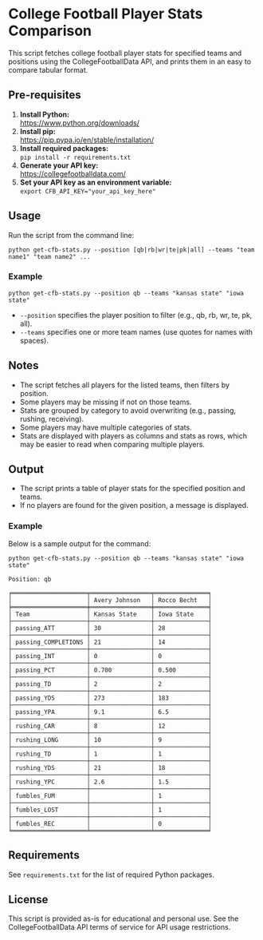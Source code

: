 # College Football Player Stats Comparison

This script fetches college football player stats for specified teams and positions using the CollegeFootballData API, and prints them in an easy to compare tabular format.

## Pre-requisites

1. **Install Python:**  
   https://www.python.org/downloads/
2. **Install pip:**  
   https://pip.pypa.io/en/stable/installation/
3. **Install required packages:**  
   `pip install -r requirements.txt`
4. **Generate your API key:**  
   https://collegefootballdata.com/
5. **Set your API key as an environment variable:**  
   `export CFB_API_KEY="your_api_key_here"`

## Usage

Run the script from the command line:

```
python get-cfb-stats.py --position [qb|rb|wr|te|pk|all] --teams "team name1" "team name2" ...
```

### Example

```
python get-cfb-stats.py --position qb --teams "kansas state" "iowa state"
```

- `--position` specifies the player position to filter (e.g., qb, rb, wr, te, pk, all).
- `--teams` specifies one or more team names (use quotes for names with spaces).

## Notes

- The script fetches all players for the listed teams, then filters by position.
- Some players may be missing if not on those teams.
- Stats are grouped by category to avoid overwriting (e.g., passing, rushing, receiving).
- Some players may have multiple categories of stats.
- Stats are displayed with players as columns and stats as rows, which may be easier to read when comparing multiple players.


## Output

- The script prints a table of player stats for the specified position and teams.
- If no players are found for the given position, a message is displayed.

### Example

Below is a sample output for the command:

```
python get-cfb-stats.py --position qb --teams "kansas state" "iowa state"
```

```
Position: qb

╒═════════════════════╤═════════════════╤═══════════════╕
│                     │ Avery Johnson   │ Rocco Becht   │
╞═════════════════════╪═════════════════╪═══════════════╡
│ Team                │ Kansas State    │ Iowa State    │
├─────────────────────┼─────────────────┼───────────────┤
│ passing_ATT         │ 30              │ 28            │
├─────────────────────┼─────────────────┼───────────────┤
│ passing_COMPLETIONS │ 21              │ 14            │
├─────────────────────┼─────────────────┼───────────────┤
│ passing_INT         │ 0               │ 0             │
├─────────────────────┼─────────────────┼───────────────┤
│ passing_PCT         │ 0.700           │ 0.500         │
├─────────────────────┼─────────────────┼───────────────┤
│ passing_TD          │ 2               │ 2             │
├─────────────────────┼─────────────────┼───────────────┤
│ passing_YDS         │ 273             │ 183           │
├─────────────────────┼─────────────────┼───────────────┤
│ passing_YPA         │ 9.1             │ 6.5           │
├─────────────────────┼─────────────────┼───────────────┤
│ rushing_CAR         │ 8               │ 12            │
├─────────────────────┼─────────────────┼───────────────┤
│ rushing_LONG        │ 10              │ 9             │
├─────────────────────┼─────────────────┼───────────────┤
│ rushing_TD          │ 1               │ 1             │
├─────────────────────┼─────────────────┼───────────────┤
│ rushing_YDS         │ 21              │ 18            │
├─────────────────────┼─────────────────┼───────────────┤
│ rushing_YPC         │ 2.6             │ 1.5           │
├─────────────────────┼─────────────────┼───────────────┤
│ fumbles_FUM         │                 │ 1             │
├─────────────────────┼─────────────────┼───────────────┤
│ fumbles_LOST        │                 │ 1             │
├─────────────────────┼─────────────────┼───────────────┤
│ fumbles_REC         │                 │ 0             │
╘═════════════════════╧═════════════════╧═══════════════╛
```

## Requirements

See `requirements.txt` for the list of required Python packages.

## License

This script is provided as-is for educational and personal use. See the CollegeFootballData API terms of service for API usage restrictions.
